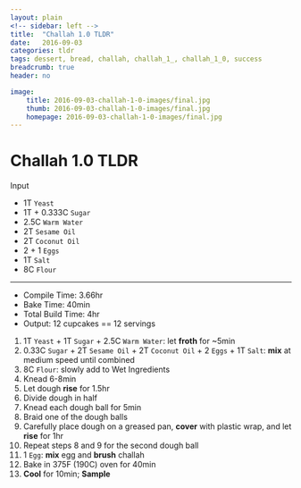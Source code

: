 ```yaml
---
layout: plain
<!-- sidebar: left -->
title:  "Challah 1.0 TLDR"
date:   2016-09-03
categories: tldr
tags: dessert, bread, challah, challah_1_, challah_1_0, success
breadcrumb: true
header: no

image:
    title: 2016-09-03-challah-1-0-images/final.jpg
    thumb: 2016-09-03-challah-1-0-images/final.jpg
    homepage: 2016-09-03-challah-1-0-images/final.jpg
---
```


Challah 1.0 TLDR
====================

Input

* 1T `Yeast`
* 1T + 0.333C `Sugar`
* 2.5C `Warm Water`
* 2T `Sesame Oil`
* 2T `Coconut Oil`
* 2 + 1 `Eggs`
* 1T `Salt`
* 8C `Flour`

---

* Compile Time: 3.66hr
* Bake Time: 40min
* Total Build Time: 4hr
* Output: 12 cupcakes == 12 servings

1. 1T `Yeast` + 1T `Sugar` + 2.5C `Warm Water`: let **froth** for ~5min
2. 0.33C `Sugar` + 2T `Sesame Oil` + 2T `Coconut Oil` + 2 `Eggs` + 1T `Salt`: **mix** at medium speed until combined
3. 8C `Flour`: slowly add to Wet Ingredients
4. Knead 6-8min
5. Let dough **rise** for 1.5hr
6. Divide dough in half
7. Knead each dough ball for 5min
8. Braid one of the dough balls
9. Carefully place dough on a greased pan, **cover** with plastic wrap, and let **rise** for 1hr
10. Repeat steps 8 and 9 for the second dough ball
11. 1 `Egg`: **mix** egg and **brush** challah
12. Bake in 375F (190C) oven for 40min
10. **Cool** for 10min; **Sample**
